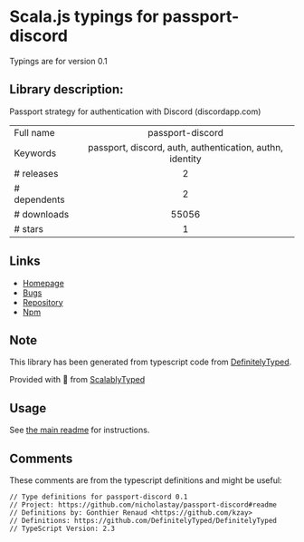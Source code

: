 
# Scala.js typings for passport-discord

Typings are for version 0.1

## Library description:
Passport strategy for authentication with Discord (discordapp.com)

|                    |                 |
| ------------------ | :-------------: |
| Full name          | passport-discord |
| Keywords           | passport, discord, auth, authentication, authn, identity |
| # releases         | 2 |
| # dependents       | 2 |
| # downloads        | 55056 |
| # stars            | 1 |

## Links
- [Homepage](https://github.com/nicholastay/passport-discord#readme)
- [Bugs](https://github.com/nicholastay/passport-discord/issues)
- [Repository](https://github.com/nicholastay/passport-discord)
- [Npm](https://www.npmjs.com/package/passport-discord)
    


## Note
This library has been generated from typescript code from [DefinitelyTyped](https://definitelytyped.org).

Provided with :purple_heart: from [ScalablyTyped](https://github.com/oyvindberg/ScalablyTyped)

## Usage
See [the main readme](../../readme.md) for instructions.

## Comments

These comments are from the typescript definitions and might be useful:
```
// Type definitions for passport-discord 0.1
// Project: https://github.com/nicholastay/passport-discord#readme
// Definitions by: Gonthier Renaud <https://github.com/kzay>
// Definitions: https://github.com/DefinitelyTyped/DefinitelyTyped
// TypeScript Version: 2.3

```


